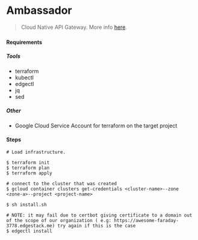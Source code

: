 # Ambassador

> Cloud Native API Gateway. More info [here](https://www.getambassador.io/).

##### 

#### Requirements

##### Tools

* terraform
* kubectl
* edgectl
* jq
* sed


##### Other

* Google Cloud Service Account for terraform on the target project


#### Steps
    
    # Load infrastructure.
        
    $ terraform init
    $ terraform plan
    $ terraform apply

    # connect to the cluster that was created
    $ gcloud container clusters get-credentials <cluster-name>--zone <zone-a>--project <project-name>
    
    $ sh install.sh
    
    # NOTE: it may fail due to certbot giving certificate to a domain out of the scope of our organization ( e.g: https://awesome-faraday-3778.edgestack.me) try again if this is the case
    $ edgectl install
​     